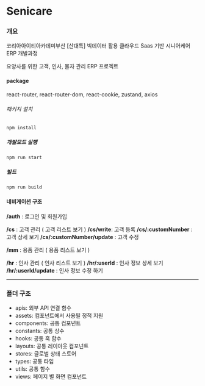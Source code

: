 # Senicare


###  개요
코리아아이티아카데미부산 [산대특] 빅데이터 활용 클라우드 Saas 기반 시니어케어 ERP 개발과정

요양사를 위한 고객, 인사, 물자 관리 ERP 프로젝트

#### package
react-router, react-router-dom,  react-cookie, zustand, axios

###### 패키지 설치
```bash
npm install
```
##### 개발모드 실행
```bash
npm run start
```
##### 빌드
```bash
npm run build
```

#### 네비게이션 구조
**/auth** : 로그인 및 회원가입

**/cs** : 고객 관리 ( 고객 리스트 보기 )
**/cs/write**: 고객 등록
**/cs/:customNumber** : 고객 상세 보기
**/cs/:customNumber/update** : 고객 수정


**/mm**  : 용품 관리 ( 용품 리스트 보기 )

**/hr** : 인사 관리 ( 인사 리스트 보기 )
**/hr/:userId** : 인사 정보 상세 보기
**/hr/:userId/update** : 인사 정보 수정 하기

***

### 폴더 구조

- apis: 외부 API 연결 함수
- assets: 컴포넌트에서 사용될 정적 지원
- components: 공통 컴포넌트
- constants: 공통 상수
- hooks: 공통 훅 함수
- layouts: 공통 레이아웃 컴포넌트
- stores: 글로벌 상태 스토어
- types: 공통 타입
- utils: 공통 함수
- views: 페이지 별 화면 컴포넌트
